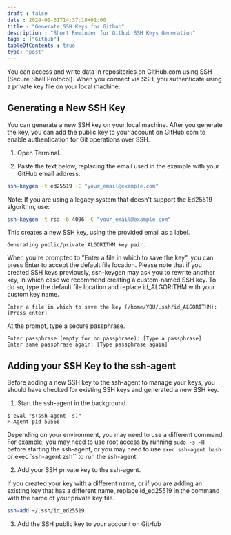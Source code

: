 ```yaml
--- 
draft : false
date : 2024-01-31T14:37:18+01:00
title : "Generate SSH Keys for Github"
description : "Short Reminder for Github SSH Keys Generation"
tags : ["Github"]
tableOfContents : true
type: "post"
---
```


You can access and write data in repositories on GitHub.com using SSH (Secure Shell Protocol). When you connect via SSH, you authenticate using a private key file on your local machine.

## Generating a New SSH Key

You can generate a new SSH key on your local machine. After you generate the key, you can add the public key to your account on GitHub.com to enable authentication for Git operations over SSH.

1. Open Terminal.

2. Paste the text below, replacing the email used in the example with your GitHub email address.
```bash
ssh-keygen -t ed25519 -C "your_email@example.com"
```
Note: If you are using a legacy system that doesn't support the Ed25519 algorithm, use:
```bash
ssh-keygen -t rsa -b 4096 -C "your_email@example.com"
```
This creates a new SSH key, using the provided email as a label.

```
Generating public/private ALGORITHM key pair.
```

When you're prompted to "Enter a file in which to save the key", you can press Enter to accept the default file location. Please note that if you created SSH keys previously, ssh-keygen may ask you to rewrite another key, in which case we recommend creating a custom-named SSH key. To do so, type the default file location and replace id_ALGORITHM with your custom key name.
```
Enter a file in which to save the key (/home/YOU/.ssh/id_ALGORITHM):[Press enter]
```

At the prompt, type a secure passphrase. 
```
Enter passphrase (empty for no passphrase): [Type a passphrase]
Enter same passphrase again: [Type passphrase again]
```

## Adding your SSH Key to the ssh-agent

Before adding a new SSH key to the ssh-agent to manage your keys, you should have checked for existing SSH keys and generated a new SSH key.

1. Start the ssh-agent in the background.
```
$ eval "$(ssh-agent -s)"
> Agent pid 59566
```

Depending on your environment, you may need to use a different command. For example, you may need to use root access by running `sudo -s -H` before starting the ssh-agent, or you may need to use `exec ssh-agent bash` or exec `ssh-agent zsh`` to run the ssh-agent.

2. Add your SSH private key to the ssh-agent.

If you created your key with a different name, or if you are adding an existing key that has a different name, replace id_ed25519 in the command with the name of your private key file.
```bash
ssh-add ~/.ssh/id_ed25519
```

3. Add the SSH public key to your account on GitHub
